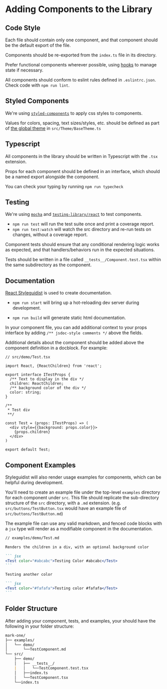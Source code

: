 # Adding Components to the Library

## Code Style

Each file should contain only one component, and that component should be the default export of the file.

Components should be re-exported from the `index.ts` file in its directory.

Prefer functional components wherever possible, using [hooks](https://reactjs.org/docs/hooks-reference.html) to manage state if necessary.

All components should conform to eslint rules defined in `.eslintrc.json`. Check code with `npm run lint`.

## Styled Components

We're using [`styled-components`](https://www.styled-components.com/) to apply css styles to components.

Values for colors, spacing, text sizes/styles, etc. should be defined as part of [the global theme](https://www.styled-components.com/docs/advanced#theming) in `src/Theme/BaseTheme.ts`

## Typescript

All components in the library should be written in Typescript with the `.tsx` extension.

Props for each component should be defined in an interface, which should be a named export alongside the component.

You can check your typing by running `npm run typecheck`

## Testing

We're using [`mocha`](https://mochajs.org/) and [`testing-library/react`](https://testing-library.com/docs/react-testing-library/intro) to test components. 

- `npm run test` will run the test suite once and print a coverage report.
- `npm run test:watch` will watch the src directory and re-run tests on changes, without a coverage report.

Component tests should ensure that any conditional rendering logic works as expected, and that handlers/behaviors run in the expected situations.

Tests should be written in a file called `__tests__/Component.test.tsx` within the same subdirectory as the component.

## Documentation

[React Styleguidist](https://react-styleguidist.js.org) is used to create documentation.

- `npm run start` will bring up a hot-reloading dev server during development.

- `npm run build` will generate static html documentation.

In your component file, you can add additional context to your props interface by adding `/** jsdoc-style comments */` above the fields.

Additional details about the component should be added above the component definition in a docblock. For example:

``` tsx static
// src/demo/Test.tsx

import React, {ReactChildren} from 'react';

export interface ITestProps {
  /** Text to display in the div */
  children: ReactChildren;
  /** background color of the div */
  color: string;
}
  
/**
 * Test div
 **/

const Test = (props: ITestProps) => (
  <div style={{background: props.color}}>
    {props.children}
  </div>
)

export default Test;
```

## Component Examples

Styleguidist will also render usage examples for components, which can be helpful during development. 

You'll need to create an example file under the top-level `examples` directory for each component under `src`. This file should replicate the sub-directory structure of the `src` directory, with a `.md` extension. (e.g. `src/buttons/TestButton.tsx` would have an example file of `src/buttons/TestButton.md`)

The example file can use any valid markdown, and fenced code blocks with a `jsx` type will render as a modifiable component in the documentation.


```` markdown
// examples/demo/Test.md

Renders the children in a div, with an optional background color

``` jsx
<Test color="#abcabc">Testing Color #abcabc</Test>
```

Testing another color

``` jsx
<Test color="#fafafa">Testing color #fafafa</Test>
```
````

## Folder Structure

After adding your component, tests, and examples, your should have the following in your folder structure:

``` markdown
mark-one/
├── examples/
│   └── demo/
│       └──TestComponent.md
└── src/
    ├── demo/
    │   ├── __tests__/
    |   │   └──TestComponent.test.tsx
    │   ├──index.ts
    │   └──TestComponent.tsx
    └──index.ts
```
